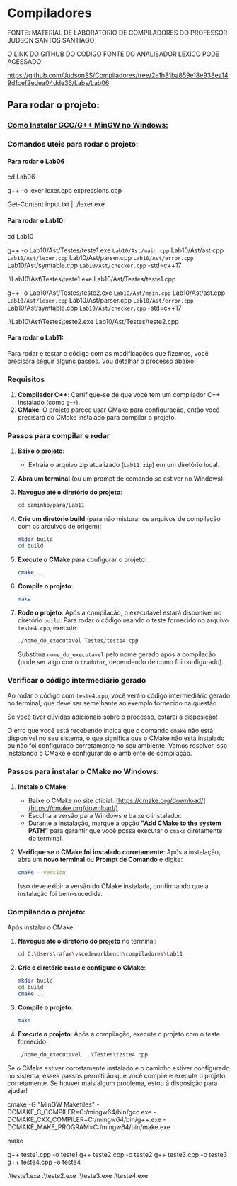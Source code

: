 # Compiladores

FONTE: MATERIAL DE LABORATORIO DE COMPILADORES DO PROFESSOR JUDSON SANTOS SANTIAGO

O LINK DO GITHUB DO CODIGO FONTE DO ANALISADOR LEXICO PODE ACESSADO:

https://github.com/JudsonSS/Compiladores/tree/2e1b81ba859e18e938ea149d1cef2edea04dde36/Labs/Lab06



## Para rodar o projeto:

### [Como Instalar GCC/G++ MinGW no Windows:](https://terminalroot.com.br/2022/12/como-instalar-gcc-gpp-mingw-no-windows.html)

### Comandos uteis para rodar o projeto:

#### Para rodar o Lab06
cd Lab06

g++ -o lexer lexer.cpp expressions.cpp

Get-Content input.txt | ./lexer.exe



#### Para rodar o Lab10:
cd Lab10


<!-- Para o teste 1 -->

g++ -o Lab10/Ast/Testes/teste1.exe `
Lab10/Ast/main.cpp `
Lab10/Ast/ast.cpp `
Lab10/Ast/lexer.cpp `
Lab10/Ast/parser.cpp `
Lab10/Ast/error.cpp `
Lab10/Ast/symtable.cpp `
Lab10/Ast/checker.cpp `
-std=c++17

.\Lab10\Ast\Testes\teste1.exe Lab10/Ast/Testes/teste1.cpp


<!-- Para o teste 2 -->
g++ -o Lab10/Ast/Testes/teste2.exe `
Lab10/Ast/main.cpp `
Lab10/Ast/ast.cpp `
Lab10/Ast/lexer.cpp `
Lab10/Ast/parser.cpp `
Lab10/Ast/error.cpp `
Lab10/Ast/symtable.cpp `
Lab10/Ast/checker.cpp `
-std=c++17

.\Lab10\Ast\Testes\teste2.exe Lab10/Ast/Testes/teste2.cpp




#### Para rodar o Lab11: 

Para rodar e testar o código com as modificações que fizemos, você precisará seguir alguns passos. Vou detalhar o processo abaixo:

### Requisitos
1. **Compilador C++**: Certifique-se de que você tem um compilador C++ instalado (como `g++`).
2. **CMake**: O projeto parece usar CMake para configuração, então você precisará do CMake instalado para compilar o projeto.

### Passos para compilar e rodar

1. **Baixe o projeto**:
   - Extraia o arquivo zip atualizado (`Lab11.zip`) em um diretório local.

2. **Abra um terminal** (ou um prompt de comando se estiver no Windows).

3. **Navegue até o diretório do projeto**:
   ```bash
   cd caminho/para/Lab11
   ```

4. **Crie um diretório build** (para não misturar os arquivos de compilação com os arquivos de origem):
   ```bash
   mkdir build
   cd build
   ```

5. **Execute o CMake** para configurar o projeto:
   ```bash
   cmake ..
   ```

6. **Compile o projeto**:
   ```bash
   make
   ```

7. **Rode o projeto**:
   Após a compilação, o executável estará disponível no diretório `build`. Para rodar o código usando o teste fornecido no arquivo `teste4.cpp`, execute:
   ```bash
   ./nome_do_executavel Testes/teste4.cpp
   ```

   Substitua `nome_do_executavel` pelo nome gerado após a compilação (pode ser algo como `tradutor`, dependendo de como foi configurado).

### Verificar o código intermediário gerado
Ao rodar o código com `teste4.cpp`, você verá o código intermediário gerado no terminal, que deve ser semelhante ao exemplo fornecido na questão.

Se você tiver dúvidas adicionais sobre o processo, estarei à disposição!



O erro que você está recebendo indica que o comando `cmake` não está disponível no seu sistema, o que significa que o CMake não está instalado ou não foi configurado corretamente no seu ambiente. Vamos resolver isso instalando o CMake e configurando o ambiente de compilação.

### Passos para instalar o CMake no Windows:

1. **Instale o CMake**:
   - Baixe o CMake no site oficial: [https://cmake.org/download/](https://cmake.org/download/)
   - Escolha a versão para Windows e baixe o instalador.
   - Durante a instalação, marque a opção **"Add CMake to the system PATH"** para garantir que você possa executar o `cmake` diretamente do terminal.

2. **Verifique se o CMake foi instalado corretamente**:
   Após a instalação, abra um **novo terminal** ou **Prompt de Comando** e digite:
   ```bash
   cmake --version
   ```
   Isso deve exibir a versão do CMake instalada, confirmando que a instalação foi bem-sucedida.

### Compilando o projeto:

Após instalar o CMake:

1. **Navegue até o diretório do projeto** no terminal:
   ```bash
   cd C:\Users\rafae\vscodeworkbench\compiladores\Lab11
   ```

2. **Crie o diretório `build` e configure o CMake**:
   ```bash
   mkdir build
   cd build
   cmake ..
   ```

3. **Compile o projeto**:
   ```bash
   make
   ```

4. **Execute o projeto**:
   Após a compilação, execute o projeto com o teste fornecido:
   ```bash
   ./nome_do_executavel ..\Testes\teste4.cpp
   ```

Se o CMake estiver corretamente instalado e o caminho estiver configurado no sistema, esses passos permitirão que você compile e execute o projeto corretamente. Se houver mais algum problema, estou à disposição para ajudar!





cmake -G "MinGW Makefiles" -DCMAKE_C_COMPILER=C:/mingw64/bin/gcc.exe -DCMAKE_CXX_COMPILER=C:/mingw64/bin/g++.exe -DCMAKE_MAKE_PROGRAM=C:/mingw64/bin/make.exe

make


g++ teste1.cpp -o teste1
g++ teste2.cpp -o teste2
g++ teste3.cpp -o teste3
g++ teste4.cpp -o teste4



.\teste1.exe
.\teste2.exe
.\teste3.exe
.\teste4.exe
